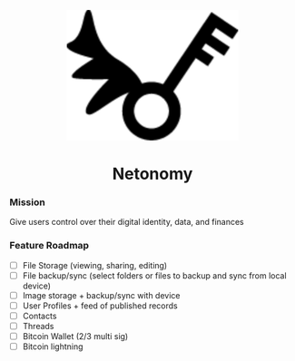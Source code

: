 <div align="center">

![Logo](./tauri-app/public/keyLogo.svg)

# Netonomy

</div>

### Mission

Give users control over their digital identity, data, and finances

### Feature Roadmap

- [ ] File Storage (viewing, sharing, editing)
- [ ] File backup/sync (select folders or files to backup and sync from local device)
- [ ] Image storage + backup/sync with device
- [ ] User Profiles + feed of published records
- [ ] Contacts
- [ ] Threads 
- [ ] Bitcoin Wallet (2/3 multi sig)
- [ ] Bitcoin lightning 
